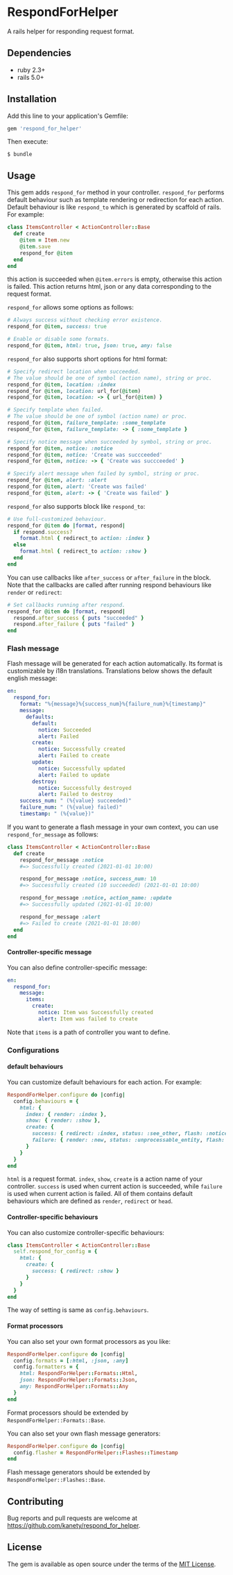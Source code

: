 # RespondForHelper

A rails helper for responding request format.

## Dependencies

* ruby 2.3+
* rails 5.0+

## Installation

Add this line to your application's Gemfile:

```ruby
gem 'respond_for_helper'
```

Then execute:

    $ bundle

## Usage

This gem adds `respond_for` method in your controller.
`respond_for` performs default behaviour such as template rendering or redirection for each action.
Default behaviour is like `respond_to` which is generated by scaffold of rails.
For example:

```ruby
class ItemsController < ActionController::Base
  def create
    @item = Item.new
    @item.save
    respond_for @item
  end
end
```

this action is succeeded when `@item.errors` is empty, otherwise this action is failed.
This action returns html, json or any data corresponding to the request format.

`respond_for` allows some options as follows:

```ruby
# Always success without checking error existence.
respond_for @item, success: true

# Enable or disable some formats.
respond_for @item, html: true, json: true, any: false

```

`respond_for` also supports short options for html format:

```ruby
# Specify redirect location when succeeded.
# The value should be one of symbol (action name), string or proc.
respond_for @item, location: :index
respond_for @item, location: url_for(@item)
respond_for @item, location: -> { url_for(@item) }

# Specify template when failed.
# The value should be one of symbol (action name) or proc.
respond_for @item, failure_template: :some_template
respond_for @item, failure_template: -> { :some_template }

# Specify notice message when succeeded by symbol, string or proc.
respond_for @item, notice: :notice
respond_for @item, notice: 'Create was succceeded'
respond_for @item, notice: -> { 'Create was succceeded' }

# Specify alert message when failed by symbol, string or proc.
respond_for @item, alert: :alert
respond_for @item, alert: 'Create was failed'
respond_for @item, alert: -> { 'Create was failed' }
```

`respond_for` also supports block like `respond_to`:

```ruby
# Use full-customized behaviour.
respond_for @item do |format, respond|
  if respond.success?
    format.html { redirect_to action: :index }
  else
    format.html { redirect_to action: :show }
  end
end
```

You can use callbacks like `after_success` or `after_failure` in the block.
Note that the callbacks are called after running respond behaviours like `render` or `redirect`:

```ruby
# Set callbacks running after respond.
respond_for @item do |format, respond|
  respond.after_success { puts "succeeded" }
  respond.after_failure { puts "failed" }
end
```

### Flash message

Flash message will be generated for each action automatically.
Its format is customizable by i18n translations.
Translations below shows the default english message:

```yaml
en:
  respond_for:
    format: "%{message}%{success_num}%{failure_num}%{timestamp}"
    message:
      defaults:
        default:
          notice: Succeeded
          alert: Failed
        create:
          notice: Successfully created
          alert: Failed to create
        update:
          notice: Successfully updated
          alert: Failed to update
        destroy:
          notice: Successfully destroyed
          alert: Failed to destroy
    success_num: " (%{value} succeeded)"
    failure_num: " (%{value} failed)"
    timestamp: " (%{value})"
```

If you want to generate a flash message in your own context,
you can use `respond_for_message` as follows:

```ruby
class ItemsController < ActionController::Base
  def create
    respond_for_message :notice
    #=> Successfully created (2021-01-01 10:00)

    respond_for_message :notice, success_num: 10
    #=> Successfully created (10 succeeded) (2021-01-01 10:00)

    respond_for_message :notice, action_name: :update
    #=> Successfully updated (2021-01-01 10:00)

    respond_for_message :alert
    #=> Failed to create (2021-01-01 10:00)
  end
end
```

#### Controller-specific message

You can also define controller-specific message:

```yaml
en:
  respond_for:
    message:
      items:
        create:
          notice: Item was Successfully created
          alert: Item was failed to create
```

Note that `items` is a path of controller you want to define.

### Configurations

#### default behaviours

You can customize default behaviours for each action.
For example:

```ruby
RespondForHelper.configure do |config|
  config.behaviours = {
    html: {
      index: { render: :index },
      show: { render: :show },
      create: {
        success: { redirect: :index, status: :see_other, flash: :notice },
        failure: { render: :new, status: :unprocessable_entity, flash: :alert }
      }
    }
  }
end
```

`html` is a request format.
`index`, `show`, `create` is a action name of your controller.
`success` is used when current action is succeeded, while `failure` is used when current action is failed.
All of them contains default behaviours which are defined as `render`, `redirect` or `head`.

#### Controller-specific behaviours

You can also customize controller-specific behaviours:

```ruby
class ItemsController < ActionController::Base
  self.respond_for_config = {
    html: {
      create: {
        success: { redirect: :show }
      }
    }
  }
end
```

The way of setting is same as `config.behaviours`.

#### Format processors

You can also set your own format processors as you like:

```ruby
RespondForHelper.configure do |config|
  config.formats = [:html, :json, :any]
  config.formatters = {
    html: RespondForHelper::Formats::Html,
    json: RespondForHelper::Formats::Json,
    any: RespondForHelper::Formats::Any
  }
end
```

Format processors should be extended by `RespondForHelper::Formats::Base`.

You can also set your own flash message generators:

```ruby
RespondForHelper.configure do |config|
  config.flasher = RespondForHelper::Flashes::Timestamp
end
```

Flash message generators should be extended by `RespondForHelper::Flashes::Base`.

## Contributing

Bug reports and pull requests are welcome at https://github.com/kanety/respond_for_helper.

## License

The gem is available as open source under the terms of the [MIT License](http://opensource.org/licenses/MIT).
